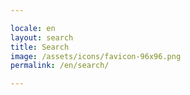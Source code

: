 ```yaml
---

locale: en
layout: search
title: Search
image: /assets/icons/favicon-96x96.png
permalink: /en/search/

---
```

